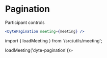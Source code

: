 # Pagination

Participant controls

```jsx
<DytePagination meeting={meeting} />
```

import { loadMeeting } from '/src/utils/meeting';

<div class="ui-preview" ref={() => loadMeeting('dyte-pagination')}>
    <dyte-grid-pagination id='dyte-pagination' />
</div>
